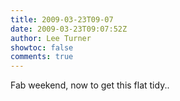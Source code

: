 ```yaml
---
title: 2009-03-23T09-07
date: 2009-03-23T09:07:52Z
author: Lee Turner
showtoc: false
comments: true
---
```


Fab weekend, now to get this flat tidy..

